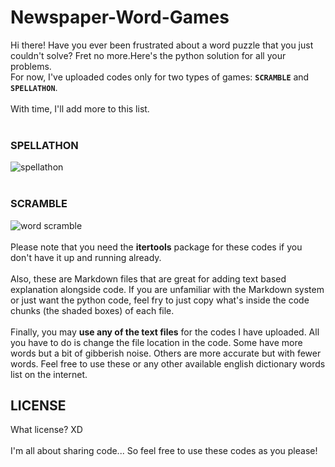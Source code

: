 # Newspaper-Word-Games
Hi there!
Have you ever been frustrated about a word puzzle that you just couldn't solve? Fret no more.Here's the python solution for all your problems.<br>
For now, I've uploaded codes only for two types of games: **```SCRAMBLE```** and **```SPELLATHON```**.<br><br>
With time, I'll add more to this list.<br><br>
### SPELLATHON
![spellathon](https://user-images.githubusercontent.com/60544230/117882324-d7947980-b2c7-11eb-8641-8de9a70844a6.jpg)
<br><br>
### SCRAMBLE
![word scramble](https://user-images.githubusercontent.com/60544230/117882231-bfbcf580-b2c7-11eb-86d4-2c43a8141ea5.jpg)
<br><br>
Please note that you need the **itertools** package for these codes if you don't have it up and running already.<br><br>
Also, these are Markdown files that are great for adding text based explanation alongside code. If you are unfamiliar with the Markdown system or just want the python code, feel fry to just copy what's inside the code chunks (the shaded boxes) of each file.
<br><br>
Finally, you may **use any of the text files** for the codes I have uploaded. All you have to do is change the file location in the code. Some have more words but a bit of gibberish noise. Others are more accurate but with fewer words. Feel free to use these or any other available english dictionary words list on the internet.
## LICENSE
What license? XD <br><br>
I'm all about sharing code... So feel free to use these codes as you please!
